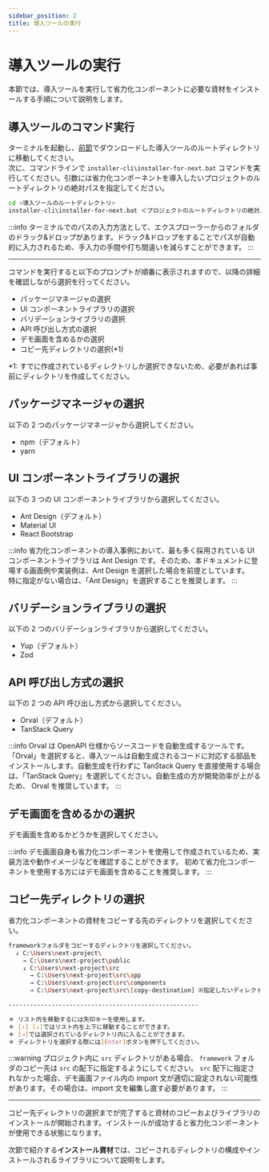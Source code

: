 ```yaml
---
sidebar_position: 2
title: 導入ツールの実行
---
```


# 導入ツールの実行

本節では、導入ツールを実行して省力化コンポーネントに必要な資材をインストールする手順について説明をします。

## 導入ツールのコマンド実行

ターミナルを起動し、[前節](./prior-preparation.md)でダウンロードした導入ツールのルートディレクトリに移動してください。  
次に、コマンドラインで `installer-cli\installer-for-next.bat` コマンドを実行してください。引数には省力化コンポーネントを導入したいプロジェクトのルートディレクトリの絶対パスを指定してください。

```bash title="terminal"
cd <導入ツールのルートディレクトリ>
installer-cli\installer-for-next.bat ＜プロジェクトのルートディレクトリの絶対パス＞
```

:::info
ターミナルでのパスの入力方法として、エクスプローラーからのフォルダのドラック&ドロップがあります。ドラック&ドロップをすることでパスが自動的に入力されるため、手入力の手間や打ち間違いを減らすことができます。
:::

---

コマンドを実行すると以下のプロンプトが順番に表示されますので、以降の詳細を確認しながら選択を行ってください。

- パッケージマネージャの選択
- UI コンポーネントライブラリの選択
- バリデーションライブラリの選択
- API 呼び出し方式の選択
- デモ画面を含めるかの選択
- コピー先ディレクトリの選択(\*1)

\*1: すでに作成されているディレクトリしか選択できないため、必要があれば事前にディレクトリを作成してください。

## パッケージマネージャの選択

以下の 2 つのパッケージマネージャから選択してください。

- npm（デフォルト）
- yarn

## UI コンポーネントライブラリの選択

以下の 3 つの UI コンポーネントライブラリから選択してください。

- Ant Design（デフォルト）
- Material UI
- React Bootstrap

:::info
省力化コンポーネントの導入事例において、最も多く採用されている UI コンポーネントライブラリは Ant Design です。そのため、本ドキュメントに登場する画面例や実装例は、Ant Design を選択した場合を前提としています。  
特に指定がない場合は、「Ant Design」を選択することを推奨します。
:::

## バリデーションライブラリの選択

以下の 2 つのバリデーションライブラリから選択してください。

- Yup（デフォルト）
- Zod

## API 呼び出し方式の選択

以下の 2 つの API 呼び出し方式から選択してください。

- Orval（デフォルト）
- TanStack Query

:::info
Orval は OpenAPI 仕様からソースコードを自動生成するツールです。「Orval」を選択すると、導入ツールは自動生成されるコードに対応する部品をインストールします。自動生成を行わずに TanStack Query を直接使用する場合は、「TanStack Query」を選択してください。自動生成の方が開発効率が上がるため、 Orval を推奨しています。
:::

## デモ画面を含めるかの選択

デモ画面を含めるかどうかを選択してください。

:::info
デモ画面自身も省力化コンポーネントを使用して作成されているため、実装方法や動作イメージなどを確認することができます。
初めて省力化コンポーネントを使用する方にはデモ画面を含めることを推奨します。
:::

## コピー先ディレクトリの選択

省力化コンポーネントの資材をコピーする先のディレクトリを選択してください。

```bash title="ディレクトリの選択方法"
frameworkフォルダをコピーするディレクトリを選択してください。
  ↓ C:\Users\next-project\
    → C:\Users\next-project\public
    ↓ C:\Users\next-project\src
      → C:\Users\next-project\src\app
      → C:\Users\next-project\src\components
      → C:\Users\next-project\src\[copy-destination] ※指定したいディレクトリを選択する

-----------------------------------------------------

＊ リスト内を移動するには矢印キーを使用します。
＊ [↑] [↓]ではリスト内を上下に移動することができます。
＊ [→]では選択されているディレクトリ内に入ることができます。
＊ ディレクトリを選択する際には[Enter]ボタンを押下してください。
```

:::warning
プロジェクト内に `src` ディレクトリがある場合、 `framework` フォルダのコピー先は `src` の配下に指定するようにしてください。 `src` 配下に指定されなかった場合、デモ画面ファイル内の import 文が適切に設定されない可能性があります。その場合は、import 文を編集し直す必要があります。
:::

---

コピー先ディレクトリの選択までが完了すると資材のコピーおよびライブラリのインストールが開始されます。インストールが成功すると省力化コンポーネントが使用できる状態になります。

次節で紹介する<strong>インストール資材</strong>では、コピーされるディレクトリの構成やインストールされるライブラリについて説明をします。
